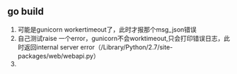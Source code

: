 ## go build

1. 可能是gunicorn workertimeout了，此时才报那个msg_json错误
2. 自己测试raise 一个error，gunicorn不会worktimeout,只会打印错误日志，此时返回internal server error（/Library/Python/2.7/site-packages/web/webapi.py）
3. 
